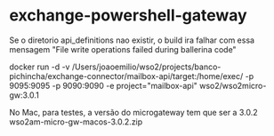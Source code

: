 # exchange-powershell-gateway

Se o diretorio api_definitions nao existir, o build ira falhar com essa mensagem "File write operations failed during ballerina code" 

docker run -d -v /Users/joaoemilio/wso2/projects/banco-pichincha/exchange-connector/mailbox-api/target:/home/exec/ -p 9095:9095 -p 9090:9090 -e project="mailbox-api"  wso2/wso2micro-gw:3.0.1

No Mac, para testes, a versão do microgateway tem que ser a 3.0.2 wso2am-micro-gw-macos-3.0.2.zip
